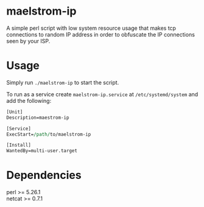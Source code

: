# maelstrom-ip

A simple perl script with low system resource usage that makes tcp connections to random IP address in order to obfuscate the IP connections seen by your ISP.

# Usage

Simply run `./maelstrom-ip` to start the script. <br />

To run as a service create `maelstrom-ip.service` at `/etc/systemd/system` and add the following: <br />

```perl
[Unit]
Description=maestrom-ip

[Service]
ExecStart=/path/to/maelstrom-ip

[Install]
WantedBy=multi-user.target
```


# Dependencies
perl >= 5.26.1 <br />
netcat >= 0.7.1 <br />



